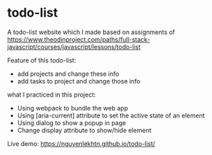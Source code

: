 # todo-list

A todo-list website which I made based on assignments of https://www.theodinproject.com/paths/full-stack-javascript/courses/javascript/lessons/todo-list

Feature of this todo-list:
- add projects and change these info
- add tasks to project and change those info

what I practiced in this project:
* Using webpack to bundle the web app
* Using [aria-current] attribute to set the active state of an element
* Using dialog to show a popup in page
* Change display attribute to show/hide element

Live demo: https://nguyenlekhtn.github.io/todo-list/